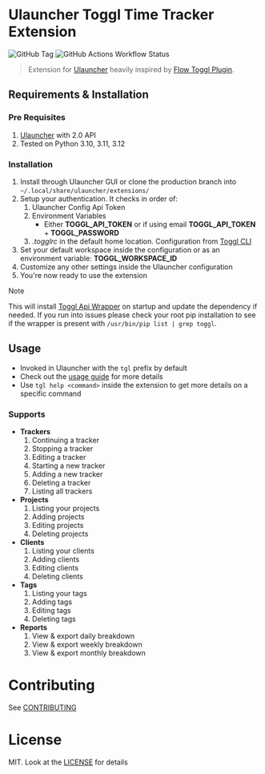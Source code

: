 # Ulauncher Toggl Time Tracker Extension

![GitHub Tag](https://img.shields.io/github/v/tag/ddkasa/ulauncher-toggl-extension?style=for-the-badge)
![GitHub Actions Workflow Status](https://img.shields.io/github/actions/workflow/status/ddkasa/ulauncher-toggl-extension/.github%2Fworkflows%2Ftests.yaml?style=for-the-badge&link=https%3A%2F%2Fgithub.com%2Fddkasa%2Fulauncher-toggl-extension%2Factions%2Fworkflows%2Ftests.yaml)

> Extension for [Ulauncher](https://github.com/Ulauncher/Ulauncher/) heavily inspired by [Flow Toggl Plugin](https://github.com/JamesNZL/flow-toggl-plugin).

## Requirements & Installation

### Pre Requisites

1. [Ulauncher](https://github.com/Ulauncher/Ulauncher/) with 2.0 API
2. Tested on Python 3.10, 3.11, 3.12

### Installation

1. Install through Ulauncher GUI or clone the production branch into `~/.local/share/ulauncher/extensions/`
2. Setup your authentication. It checks in order of:
   1. Ulauncher Config Api Token
   2. Environment Variables
      - Either **TOGGL_API_TOKEN** or if using email **TOGGL_API_TOKEN** + **TOGGL_PASSWORD**
   3. _.togglrc_ in the default home location. Configuration from [Toggl CLI](https://github.com/AuHau/toggl-cli)
3. Set your default workspace inside the configuration or as an environment variable: **TOGGL_WORKSPACE_ID**
4. Customize any other settings inside the Ulauncher configuration
5. You're now ready to use the extension

> [!NOTE]
> This will install [Toggl Api Wrapper](https://pypi.org/project/toggl-api-wrapper/) on startup and update the dependency if needed. If you run into issues please check your root pip installation to see if the wrapper is present with `/usr/bin/pip list | grep toggl`.

## Usage

- Invoked in Ulauncher with the `tgl` prefix by default
- Check out the [usage guide](docs/guide.md) for more details
- Use `tgl help <command>` inside the extension to get more details on a specific command

### Supports

- **Trackers**
  1. Continuing a tracker
  2. Stopping a tracker
  3. Editing a tracker
  4. Starting a new tracker
  5. Adding a new tracker
  6. Deleting a tracker
  7. Listing all trackers
- **Projects**
  1. Listing your projects
  2. Adding projects
  3. Editing projects
  4. Deleting projects
- **Clients**
  1. Listing your clients
  2. Adding clients
  3. Editing clients
  4. Deleting clients
- **Tags**
  1. Listing your tags
  2. Adding tags
  3. Editing tags
  4. Deleting tags
- **Reports**
  1. View & export daily breakdown
  2. View & export weekly breakdown
  3. View & export monthly breakdown

# Contributing

See [CONTRIBUTING](docs/CONTRIBUTING.md)

# License

MIT. Look at the [LICENSE](LICENSE.md) for details
